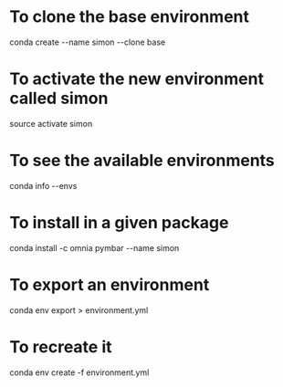 # To clone the base environment

conda create --name simon --clone base

# To activate the new environment called simon

source activate simon

# To see the available environments

conda info --envs

# To install in a given package

conda install -c omnia pymbar --name simon

# To export an environment

conda env export > environment.yml

# To recreate it 

conda env create -f environment.yml
